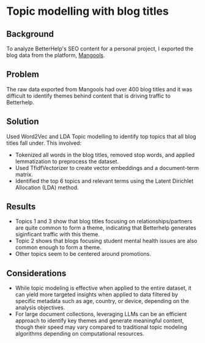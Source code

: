 # Topic modelling with blog titles

## Background
To analyze BetterHelp's SEO content for a personal project, I exported the blog data from the platform, <a href="https://mangools.com/">Mangools</a>.

## Problem
The raw data exported from Mangools had over 400 blog titles and it was difficult to identify themes behind content that is driving traffic to Betterhelp.

## Solution
Used Word2Vec and LDA Topic modelling to identify top topics that all blog titles fall under. This involved:

* Tokenized all words in the blog titles, removed stop words, and applied lemmatization to preprocess the dataset.
* Used TfidfVectorizer to create vector embeddings and a document-term matrix.
* Identified the top 6 topics and relevant terms using the Latent Dirichlet Allocation (LDA) method.

## Results
* Topics 1 and 3 show that blog titles focusing on relationships/partners are quite common to form a theme, indicating that Betterhelp generates siginficant traffic with this theme.
* Topic 2 shows that blogs focusing student mental health issues are also common enough to form a theme.
* Other topics seem to be centered around promotions.

## Considerations
* While topic modeling is effective when applied to the entire dataset, it can yield more targeted insights when applied to data filtered by specific metadata such as age, country, or device, depending on the analysis objectives.
* For large document collections, leveraging LLMs can be an efficient approach to identify key themes and generate meaningful content, though their speed may vary compared to traditional topic modeling algorithms depending on computational resources.
